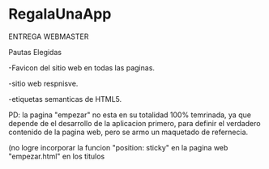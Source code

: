 # RegalaUnaApp
ENTREGA WEBMASTER

Pautas Elegidas

-Favicon del sitio web en todas las paginas.

-sitio web respnisve.

-etiquetas semanticas de HTML5.


PD: la pagina "empezar" no esta en su totalidad 100% temrinada, ya que depende de el desarrollo de la aplicacion primero, para definir el verdadero contenido de la pagina web, pero se armo un maquetado de refernecia.

(no logre incorporar la funcion "position: sticky" en la pagina web "empezar.html" en los titulos

